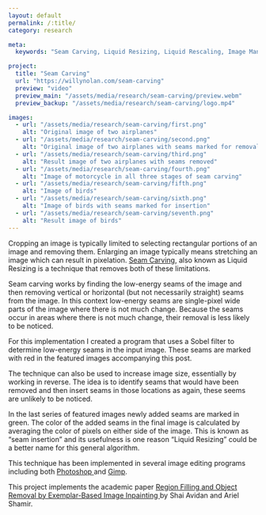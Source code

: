 ```yaml
---
layout: default
permalink: /:title/
category: research

meta:
  keywords: "Seam Carving, Liquid Resizing, Liquid Rescaling, Image Manipulation, Research"

project:
  title: "Seam Carving"
  url: "https://willynolan.com/seam-carving"
  preview: "video"
  preview_main: "/assets/media/research/seam-carving/preview.webm"
  preview_backup: "/assets/media/research/seam-carving/logo.mp4"

images:
  - url: "/assets/media/research/seam-carving/first.png"
    alt: "Original image of two airplanes"
  - url: "/assets/media/research/seam-carving/second.png"
    alt: "Original image of two airplanes with seams marked for removal"
  - url: "/assets/media/research/seam-carving/third.png"
    alt: "Result image of two airplanes with seams removed"
  - url: "/assets/media/research/seam-carving/fourth.png"
    alt: "Image of motorcycle in all three stages of seam carving"
  - url: "/assets/media/research/seam-carving/fifth.png"
    alt: "Image of birds"
  - url: "/assets/media/research/seam-carving/sixth.png"
    alt: "Image of birds with seams marked for insertion"
  - url: "/assets/media/research/seam-carving/seventh.png"
    alt: "Result image of birds"
---
```

<p>
Cropping an image is typically limited to selecting rectangular portions of an image and removing them.
Enlarging an image typically means stretching an image which can result in pixelation.
<a href="https://en.wikipedia.org/wiki/Seam_carving">Seam Carving</a>,
also known as Liquid Resizing is a technique that removes both of these limitations.
</p>

<p>
Seam carving works by finding the low-energy seams of the image and then removing vertical or horizontal
(but not necessarily straight) seams from the image. In this context low-energy seams are single-pixel wide parts of the 
image where there is not much change. Because the seams occur in areas where there is not much change, their removal is 
less likely to be noticed.
</p>

<p>
For this implementation I created a program that uses a Sobel filter to determine low-energy seams in the input image.
These seams are marked with red in the featured images accompanying this post.
</p>

<p>
The technique can also be used to increase image size, essentially by working in reverse. The idea is to identify 
seams that would have been removed and then insert seams in those locations as again, these seems are unlikely to be
noticed.  
</p>

<p>
In the last series of featured images newly added seams are marked in green. The color of the added seams in the final
image is calculated by averaging the color of pixels on either side of the image.
This is known as “seam insertion” and its usefulness is one reason “Liquid Resizing” could be a better name for this
general algorithm.
</p>

<p>
This technique has been implemented in several image editing programs including both
<a href="https://helpx.adobe.com/photoshop/using/content-aware-scaling.html">Photoshop </a> and
<a href="http://liquidrescale.wikidot.com/en:tutorial">Gimp</a>.
</p>

<p>
This project implements the academic paper
<a href="http://www.faculty.idc.ac.il/arik/SCWeb/imret/imret.pdf">
    Region Filling and Object Removal by Exemplar-Based Image Inpainting
</a>
by Shai Avidan and Ariel Shamir.
</p>
